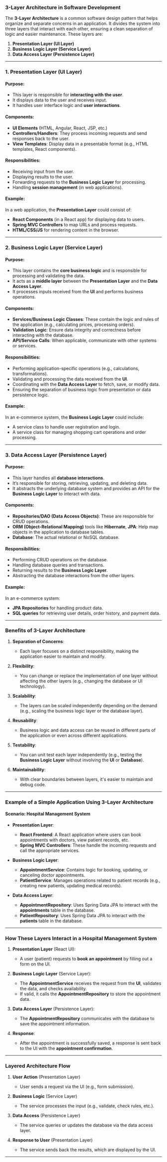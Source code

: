 ### **3-Layer Architecture in Software Development**

The **3-Layer Architecture** is a common software design pattern that helps organize and separate concerns in an application. It divides the system into three layers that interact with each other, ensuring a clean separation of logic and easier maintenance. These layers are:

1. **Presentation Layer (UI Layer)**
2. **Business Logic Layer (Service Layer)**
3. **Data Access Layer (Persistence Layer)**

---

### **1. Presentation Layer (UI Layer)**

#### **Purpose**:

* This layer is responsible for **interacting with the user**.
* It displays data to the user and receives input.
* It handles user interface logic and **user interactions**.

#### **Components**:

* **UI Elements** (HTML, Angular, React, JSP, etc.)
* **Controllers/Handlers**: They process incoming requests and send responses back to the user.
* **View Templates**: Display data in a presentable format (e.g., HTML templates, React components).

#### **Responsibilities**:

* Receiving input from the user.
* Displaying results to the user.
* Forwarding requests to the **Business Logic Layer** for processing.
* Handling **session management** (in web applications).

#### **Example**:

In a web application, the **Presentation Layer** could consist of:

* **React Components** (in a React app) for displaying data to users.
* **Spring MVC Controllers** to map URLs and process requests.
* **HTML/CSS/JS** for rendering content in the browser.

---

### **2. Business Logic Layer (Service Layer)**

#### **Purpose**:

* This layer contains the **core business logic** and is responsible for processing and validating the data.
* It acts as a **middle layer** between the **Presentation Layer** and the **Data Access Layer**.
* It processes inputs received from the **UI** and performs business operations.

#### **Components**:

* **Services/Business Logic Classes**: These contain the logic and rules of the application (e.g., calculating prices, processing orders).
* **Validation Logic**: Ensure data integrity and correctness before interacting with the database.
* **API/Service Calls**: When applicable, communicate with other systems or services.

#### **Responsibilities**:

* Performing application-specific operations (e.g., calculations, transformations).
* Validating and processing the data received from the **UI**.
* Coordinating with the **Data Access Layer** to fetch, save, or modify data.
* Ensuring the separation of business logic from presentation or data persistence logic.

#### **Example**:

In an e-commerce system, the **Business Logic Layer** could include:

* A service class to handle user registration and login.
* A service class for managing shopping cart operations and order processing.

---

### **3. Data Access Layer (Persistence Layer)**

#### **Purpose**:

* This layer handles all **database interactions**.
* It’s responsible for storing, retrieving, updating, and deleting data.
* It abstracts the underlying database system and provides an API for the **Business Logic Layer** to interact with data.

#### **Components**:

* **Repositories/DAO (Data Access Objects)**: These are responsible for CRUD operations.
* **ORM (Object-Relational Mapping)** tools like **Hibernate**, **JPA**: Help map objects in the application to database tables.
* **Database**: The actual relational or NoSQL database.

#### **Responsibilities**:

* Performing CRUD operations on the database.
* Handling database queries and transactions.
* Returning results to the **Business Logic Layer**.
* Abstracting the database interactions from the other layers.

#### **Example**:

In an e-commerce system:

* **JPA Repositories** for handling product data.
* **SQL queries** for retrieving user details, order history, and payment data.

---

### **Benefits of 3-Layer Architecture**

1. **Separation of Concerns**:

   * Each layer focuses on a distinct responsibility, making the application easier to maintain and modify.

2. **Flexibility**:

   * You can change or replace the implementation of one layer without affecting the other layers (e.g., changing the database or UI technology).

3. **Scalability**:

   * The layers can be scaled independently depending on the demand (e.g., scaling the business logic layer or the database layer).

4. **Reusability**:

   * Business logic and data access can be reused in different parts of the application or even across different applications.

5. **Testability**:

   * You can unit test each layer independently (e.g., testing the **Business Logic Layer** without involving the **UI** or **Database**).

6. **Maintainability**:

   * With clear boundaries between layers, it's easier to maintain and debug code.

---

### **Example of a Simple Application Using 3-Layer Architecture**

#### **Scenario**: Hospital Management System

* **Presentation Layer**:

  * **React Frontend**: A React application where users can book appointments with doctors, view patient records, etc.
  * **Spring MVC Controllers**: These handle the incoming requests and call the appropriate services.

* **Business Logic Layer**:

  * **AppointmentService**: Contains logic for booking, updating, or canceling doctor appointments.
  * **PatientService**: Manages operations related to patient records (e.g., creating new patients, updating medical records).

* **Data Access Layer**:

  * **AppointmentRepository**: Uses Spring Data JPA to interact with the **appointments** table in the database.
  * **PatientRepository**: Uses Spring Data JPA to interact with the **patients** table in the database.

---

### **How These Layers Interact in a Hospital Management System**

1. **Presentation Layer** (React UI):

   * A user (patient) requests to **book an appointment** by filling out a form on the UI.

2. **Business Logic Layer** (Service Layer):

   * The **AppointmentService** receives the request from the **UI**, validates the data, and checks availability.
   * If valid, it calls the **AppointmentRepository** to store the appointment data.

3. **Data Access Layer** (Persistence Layer):

   * The **AppointmentRepository** communicates with the database to save the appointment information.

4. **Response**:

   * After the appointment is successfully saved, a response is sent back to the UI with the **appointment confirmation**.

---

### **Layered Architecture Flow**

1. **User Action** (Presentation Layer)

   * User sends a request via the UI (e.g., form submission).
2. **Business Logic** (Service Layer)

   * The service processes the input (e.g., validate, check rules, etc.).
3. **Data Access** (Persistence Layer)

   * The service queries or updates the database via the data access layer.
4. **Response to User** (Presentation Layer)

   * The service sends back the results, which are displayed by the UI.

---
